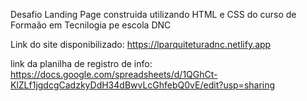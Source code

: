 Desafio Landing Page construida utilizando HTML e CSS do curso de Formaão em Tecnilogia pe escola DNC

Link do site disponibilizado: https://lparquiteturadnc.netlify.app

link da planilha de registro de info:  https://docs.google.com/spreadsheets/d/1QGhCt-KlZLf1jgdcgCadzkyDdH34dBwvLcGhfebQ0vE/edit?usp=sharing

